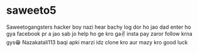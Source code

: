 # saweeto5
Saweetogangsters
hacker boy nazi hear
bachy log dor ho jao dad enter ho gya
facebook pr a jao sab jo help ho ge kro ga✌️
insta pay zaror follow krna gys😁 Nazakatali113
baqi apki marzi idz clone kro aur mazy kro 
good luck
